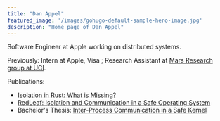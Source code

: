 ```yaml
---
title: "Dan Appel"
featured_image: '/images/gohugo-default-sample-hero-image.jpg'
description: "Home page of Dan Appel"
---
```


Software Engineer at Apple working on distributed systems.

Previously: Intern at Apple, Visa ; Research Assistant at [Mars Research group at UCI](https://mars-research.github.io).

Publications:

- [Isolation in Rust: What is Missing?](https://mars-research.github.io/doc/plos21/plos21-rust-isolation.pdf)
- [RedLeaf: Isolation and Communication in a Safe Operating System](https://www.usenix.org/conference/osdi20/presentation/narayanan-vikram)
- Bachelor's Thesis: [Inter-Process Communication in a Safe Kernel](/pub/thesis.pdf)

<div class="social-links">
    <a href='/index.xml'>
        <i class="fas fa-rss" aria-hidden="true"></i>
    </a>
    <a href='https://twitter.com/{{< param "twitter_username" >}}'>
        <i class="fab fa-twitter" aria-hidden="true"></i>
    </a>
    <a href='https://github.com/{{< param "github_username" >}}'>
        <i class="fab fa-github" aria-hidden="true"></i>
    </a>
    <a href='https://www.linkedin.com/in/{{< param "linkedin_username" >}}'>
        <i class="fab fa-linkedin" aria-hidden="true"></i>
    </a>
    <a href='mailto:{{< param "email" >}}?subject=Hello!'>
        <i class="fas fa-envelope-square" aria-hidden="true"></i>
    </a>
</div>
